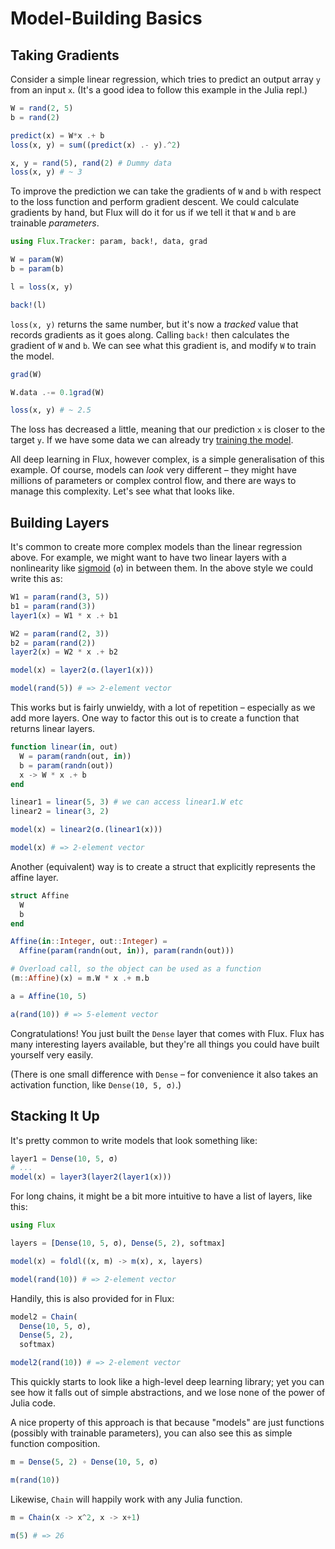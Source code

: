 # Model-Building Basics

## Taking Gradients

Consider a simple linear regression, which tries to predict an output array `y` from an input `x`. (It's a good idea to follow this example in the Julia repl.)

```julia
W = rand(2, 5)
b = rand(2)

predict(x) = W*x .+ b
loss(x, y) = sum((predict(x) .- y).^2)

x, y = rand(5), rand(2) # Dummy data
loss(x, y) # ~ 3
```

To improve the prediction we can take the gradients of `W` and `b` with respect to the loss function and perform gradient descent. We could calculate gradients by hand, but Flux will do it for us if we tell it that `W` and `b` are trainable *parameters*.

```julia
using Flux.Tracker: param, back!, data, grad

W = param(W)
b = param(b)

l = loss(x, y)

back!(l)
```

`loss(x, y)` returns the same number, but it's now a *tracked* value that records gradients as it goes along. Calling `back!` then calculates the gradient of `W` and `b`. We can see what this gradient is, and modify `W` to train the model.

```julia
grad(W)

W.data .-= 0.1grad(W)

loss(x, y) # ~ 2.5
```

The loss has decreased a little, meaning that our prediction `x` is closer to the target `y`. If we have some data we can already try [training the model](../training/training.html).

All deep learning in Flux, however complex, is a simple generalisation of this example. Of course, models can *look* very different – they might have millions of parameters or complex control flow, and there are ways to manage this complexity. Let's see what that looks like.

## Building Layers

It's common to create more complex models than the linear regression above. For example, we might want to have two linear layers with a nonlinearity like [sigmoid](https://en.wikipedia.org/wiki/Sigmoid_function) (`σ`) in between them. In the above style we could write this as:

```julia
W1 = param(rand(3, 5))
b1 = param(rand(3))
layer1(x) = W1 * x .+ b1

W2 = param(rand(2, 3))
b2 = param(rand(2))
layer2(x) = W2 * x .+ b2

model(x) = layer2(σ.(layer1(x)))

model(rand(5)) # => 2-element vector
```

This works but is fairly unwieldy, with a lot of repetition – especially as we add more layers. One way to factor this out is to create a function that returns linear layers.

```julia
function linear(in, out)
  W = param(randn(out, in))
  b = param(randn(out))
  x -> W * x .+ b
end

linear1 = linear(5, 3) # we can access linear1.W etc
linear2 = linear(3, 2)

model(x) = linear2(σ.(linear1(x)))

model(x) # => 2-element vector
```

Another (equivalent) way is to create a struct that explicitly represents the affine layer.

```julia
struct Affine
  W
  b
end

Affine(in::Integer, out::Integer) =
  Affine(param(randn(out, in)), param(randn(out)))

# Overload call, so the object can be used as a function
(m::Affine)(x) = m.W * x .+ m.b

a = Affine(10, 5)

a(rand(10)) # => 5-element vector
```

Congratulations! You just built the `Dense` layer that comes with Flux. Flux has many interesting layers available, but they're all things you could have built yourself very easily.

(There is one small difference with `Dense` – for convenience it also takes an activation function, like `Dense(10, 5, σ)`.)

## Stacking It Up

It's pretty common to write models that look something like:

```julia
layer1 = Dense(10, 5, σ)
# ...
model(x) = layer3(layer2(layer1(x)))
```

For long chains, it might be a bit more intuitive to have a list of layers, like this:

```julia
using Flux

layers = [Dense(10, 5, σ), Dense(5, 2), softmax]

model(x) = foldl((x, m) -> m(x), x, layers)

model(rand(10)) # => 2-element vector
```

Handily, this is also provided for in Flux:

```julia
model2 = Chain(
  Dense(10, 5, σ),
  Dense(5, 2),
  softmax)

model2(rand(10)) # => 2-element vector
```

This quickly starts to look like a high-level deep learning library; yet you can see how it falls out of simple abstractions, and we lose none of the power of Julia code.

A nice property of this approach is that because "models" are just functions (possibly with trainable parameters), you can also see this as simple function composition.

```julia
m = Dense(5, 2) ∘ Dense(10, 5, σ)

m(rand(10))
```

Likewise, `Chain` will happily work with any Julia function.

```julia
m = Chain(x -> x^2, x -> x+1)

m(5) # => 26
```
